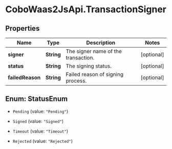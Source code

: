 # CoboWaas2JsApi.TransactionSigner

## Properties

Name | Type | Description | Notes
------------ | ------------- | ------------- | -------------
**signer** | **String** | The signer name of the transaction. | [optional] 
**status** | **String** | The signing status. | [optional] 
**failedReason** | **String** | Failed reason of signing process. | [optional] 



## Enum: StatusEnum


* `Pending` (value: `"Pending"`)

* `Signed` (value: `"Signed"`)

* `Timeout` (value: `"Timeout"`)

* `Rejected` (value: `"Rejected"`)




